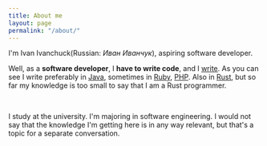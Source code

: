```yaml
---
title: About me
layout: page
permalink: "/about/"
---
```


I'm Ivan Ivanchuck(Russian: *Иван Иванчук*), aspiring software developer.

Well, as a **software developer**, I **have to write code**, and I [write](https://github.com/l3r8yJ). As you can see I write preferably in [Java](https://en.wikipedia.org/wiki/Java_(programming_language)), sometimes in [Ruby](https://en.wikipedia.org/wiki/Ruby_(programming_language)), [PHP](https://en.wikipedia.org/wiki/PHP). Also in [Rust](https://en.wikipedia.org/wiki/Rust_(programming_language)), but so far my knowledge is too small to say that I am a Rust programmer.

<br/>

I study at the university. I'm majoring in software engineering. I would not say that the knowledge I'm getting here is in any way relevant, but that's a topic for a separate conversation.

